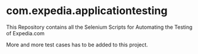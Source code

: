 # com.expedia.applicationtesting
This Repository contains all the Selenium Scripts for Automating the Testing of Expedia.com

More and more test cases has to be added to this project.
